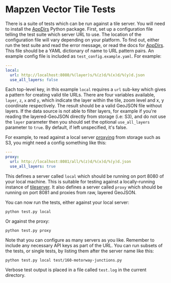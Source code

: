 # Mapzen Vector Tile Tests

There is a suite of tests which can be run against a tile server. You will need to install the [AppDirs](https://pypi.python.org/pypi/appdirs) Python package. First, set up a configuration file telling the test suite which server URL to use. The location of the configuration file will vary depending on your platform. To find out, either run the test suite and read the error message, or read the docs for [AppDirs](https://pypi.python.org/pypi/appdirs). This file should be a YAML dictionary of name to URL pattern pairs. An example config file is included as `test_config.example.yaml`. For example:

```yaml
---
local:
  url: http://localhost:8080/%(layer)s/%(z)d/%(x)d/%(y)d.json
  use_all_layers: false
```

Each top-level key, in this example `local` requires a `url` sub-key which gives a pattern for creating valid tile URLs. There are four variables available, `layer`, `z`, `x` and `y`, which indicate the layer within the tile, zoom level and x, y coordinate respectively. The result should be a valid GeoJSON file without layers. If the data source is not able to filter layers, for example if you're reading the layered-GeoJSON directly from storage (i.e: S3), and do not use the `layer` parameter then you should set the optional `use_all_layers` parameter to `true`. By default, if left unspecified, it's false.

For example, to read against a local server [proxying](https://github.com/mapzen/tile-hash-proxy) from storage such as S3, you might need a config something like this:

```yaml
---
proxy:
  url: http://localhost:8081/all/%(z)d/%(x)d/%(y)d.json
  use_all_layers: true
```

This defines a server called `local` which should be running on port 8080 of your local machine. This is suitable for testing against a locally-running instance of [tileserver](https://github.com/mapzen/tileserver). It also defines a server called `proxy` which should be running on port 8081 and proxies from raw, layered GeoJSON.

You can now run the tests, either against your local server:

```
python test.py local
```

Or against the proxy:

```
python test.py proxy
```

Note that you can configure as many servers as you like. Remember to include any necessary API keys as part of the URL. You can run subsets of the tests, or single tests, by listing them after the server name like this:

```
python test.py local test/160-motorway-junctions.py
```

Verbose test output is placed in a file called `test.log` in the current directory.